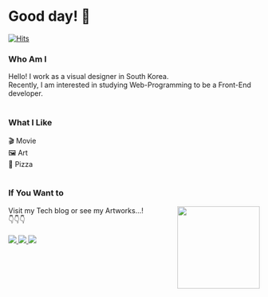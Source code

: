 <h1>Good day! 👋</h1>

[![Hits](https://hits.seeyoufarm.com/api/count/incr/badge.svg?url=https%3A%2F%2Fgithub.com%2Fhaesoo9410&count_bg=%23EB8B10&title_bg=%23684327&icon=&icon_color=%23E7E7E7&title=VISIT&edge_flat=false)](https://github.com/BangBang-e)

<h3>Who Am I</h3>
 Hello! I work as a visual designer in South Korea.<br>
 Recently, I am interested in studying Web-Programming to be a Front-End developer.<br>
<br>

<h3>What I Like</h3>
 🎬 Movie<br>
 🖼️ Art<br>
 🍕 Pizza<br>
<br>

<h3>If You Want to</h3> <img align='right' src="https://github-readme-stats.vercel.app/api?username=bangbang-e" height="165">
 Visit my Tech blog or see my Artworks...!<br>
 👇👇👇<br>
<br>
<a href="https://bangbang-e.github.io" title="Tech Blog" target="_blank">
<img src="https://img.shields.io/badge/Tech%20blog-black?style=flat-square&logo=Github&logoColor=white">
</a>
<a href="https://www.instagram.com/0oosett_toy" title="Instagram" target="_blank">
<img src="https://img.shields.io/badge/Instagram-E4405F?style=flat-square&logo=Instagram&logoColor=white">
</a> 
<a href="mailto:youngjae7133@gmail.com" title="G-mail" target="_blank">
<img src="https://img.shields.io/badge/Gmail-D14836?style=flat-square&logo=Gmail&logoColor=white">
</a>
